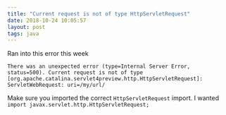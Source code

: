 ```yaml
---
title: "Current request is not of type HttpServletRequest"
date: 2018-10-24 10:05:57
layout: post
tags: java
---
```


Ran into this error this week

`There was an unexpected error (type=Internal Server Error, status=500). Current request is not of type [org.apache.catalina.servlet4preview.http.HttpServletRequest]: ServletWebRequest: uri=/my/url/`

Make sure you imported the correct `HttpServletRequest` import. I wanted `import javax.servlet.http.HttpServletRequest;`
